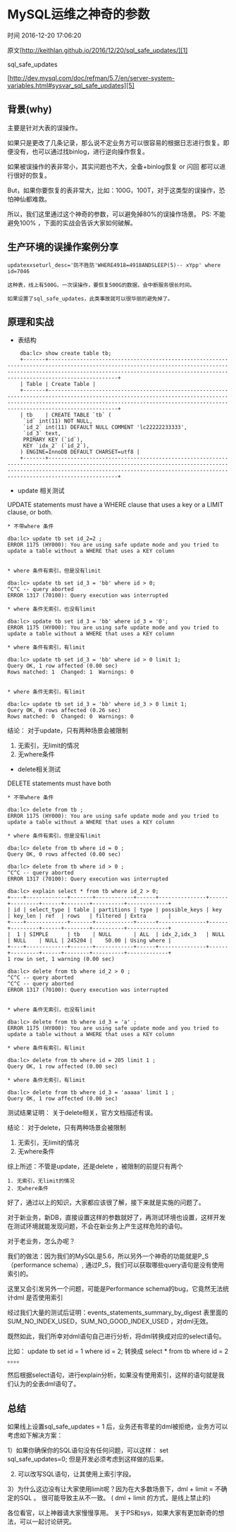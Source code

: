 # MySQL运维之神奇的参数

 时间 2016-12-20 17:06:20  

原文[http://keithlan.github.io/2016/12/20/sql_safe_updates/][1]


sql_safe_updates

[http://dev.mysql.com/doc/refman/5.7/en/server-system-variables.html#sysvar_sql_safe_updates][5]

## 背景(why)

主要是针对大表的误操作。

如果只是更改了几条记录，那么说不定业务方可以很容易的根据日志进行恢复。即便没有，也可以通过找binlog，进行逆向操作恢复。

如果被误操作的表非常小，其实问题也不大，全备+binlog恢复 or 闪回 都可以进行很好的恢复。

But，如果你要恢复的表非常大，比如：100G，100T，对于这类型的误操作，恐怕神仙都难救。

所以，我们这里通过这个神奇的参数，可以避免掉80%的误操作场景。 PS: 不能避免100% ，下面的实战会告诉大家如何破解。

## 生产环境的误操作案例分享

    updatexxseturl_desc='防不胜防'WHERE4918=4918ANDSLEEP(5)-- xYpp' where id=7046
    
    这种表，线上有500G，一次误操作，要恢复500G的数据，会中断服务很长时间。
    
    如果设置了sql_safe_updates，此类事故就可以很华丽的避免掉了。
    

## 原理和实战

* 表结构
```
    dba:lc> show create table tb;
    +-------+----------------------------------------------------------------------------------------------------------------------------------------------------------------------------------------------------------------------------------------+
    | Table | Create Table |
    +-------+----------------------------------------------------------------------------------------------------------------------------------------------------------------------------------------------------------------------------------------+
    | tb    | CREATE TABLE `tb` (
     `id` int(11) NOT NULL,
     `id_2` int(11) DEFAULT NULL COMMENT 'lc22222233333',
     `id_3` text,
     PRIMARY KEY (`id`),
     KEY `idx_2` (`id_2`),
    ) ENGINE=InnoDB DEFAULT CHARSET=utf8 |
    +-------+----------------------------------------------------------------------------------------------------------------------------------------------------------------------------------------------------------------------------------------+
```

* update 相关测试

UPDATE statements must have a WHERE clause that uses a key or a LIMIT clause, or both.

    * 不带where 条件
    
    dba:lc> update tb set id_2=2 ;
    ERROR 1175 (HY000): You are using safe update mode and you tried to update a table without a WHERE that uses a KEY column
    
    
    * where 条件有索引，但是没有limit 
    
    dba:lc> update tb set id_3 = 'bb' where id > 0;
    ^C^C -- query aborted
    ERROR 1317 (70100): Query execution was interrupted
    
    * where 条件无索引，也没有limit
    
    dba:lc> update tb set id_3 = 'bb' where id_3 = '0';
    ERROR 1175 (HY000): You are using safe update mode and you tried to update a table without a WHERE that uses a KEY column
    
    * where 条件有索引，有limit
    
    dba:lc> update tb set id_3 = 'bb' where id > 0 limit 1;
    Query OK, 1 row affected (0.00 sec)
    Rows matched: 1  Changed: 1  Warnings: 0
    
    
    * where 条件无索引，有limit
    
    dba:lc> update tb set id_3 = 'bb' where id_3 > 0 limit 1;
    Query OK, 0 rows affected (0.26 sec)
    Rows matched: 0  Changed: 0  Warnings: 0
    

结论： 对于update，只有两种场景会被限制

1. 无索引，无limit的情况
1. 无where条件

* delete相关测试

DELETE statements must have both

    * 不带where 条件
    
    dba:lc> delete from tb ;
    ERROR 1175 (HY000): You are using safe update mode and you tried to update a table without a WHERE that uses a KEY column
    
    * where 条件有索引，但是没有limit 
    
    dba:lc> delete from tb where id = 0 ;
    Query OK, 0 rows affected (0.00 sec)
    
    dba:lc> delete from tb where id > 0 ;
    ^C^C -- query aborted
    ERROR 1317 (70100): Query execution was interrupted
    
    dba:lc> explain select * from tb where id_2 > 0;
    +----+-------------+-------+------------+------+---------------+------+---------+------+--------+----------+-------------+
    | id | select_type | table | partitions | type | possible_keys | key  | key_len | ref  | rows   | filtered | Extra       |
    +----+-------------+-------+------------+------+---------------+------+---------+------+--------+----------+-------------+
    |  1 | SIMPLE      | tb    | NULL       | ALL  | idx_2,idx_3   | NULL | NULL    | NULL | 245204 |    50.00 | Using where |
    +----+-------------+-------+------------+------+---------------+------+---------+------+--------+----------+-------------+
    1 row in set, 1 warning (0.00 sec)
    
    dba:lc> delete from tb where id_2 > 0 ;
    ^C^C -- query aborted
    ^C^C -- query aborted
    ERROR 1317 (70100): Query execution was interrupted
    
    
    * where 条件无索引，也没有limit
    
    dba:lc> delete from tb where id_3 = 'a' ;
    ERROR 1175 (HY000): You are using safe update mode and you tried to update a table without a WHERE that uses a KEY column
    
    * where 条件有索引，有limit
    
    dba:lc> delete from tb where id = 205 limit 1 ;
    Query OK, 1 row affected (0.00 sec)
    
    * where 条件无索引，有limit
    
    dba:lc> delete from tb where id_3 = 'aaaaa' limit 1 ;
    Query OK, 1 row affected (0.00 sec)
    

测试结果证明： 关于delete相关，官方文档描述有误。

结论： 对于delete，只有两种场景会被限制

1. 无索引，无limit的情况
1. 无where条件

综上所述：不管是update，还是delete ，被限制的前提只有两个

    1. 无索引，无limit的情况  
    2. 无where条件
    

好了，通过以上的知识，大家都应该很了解，接下来就是实施的问题了。

对于新业务，新DB，直接设置这样的参数就好了，再测试环境也设置，这样开发在测试环境就能发现问题，不会在新业务上产生这样危险的语句。

对于老业务，怎么办呢？

我们的做法：因为我们的MySQL是5.6，所以另外一个神奇的功能就是P_S（performance schema）, 通过P_S，我们可以获取哪些query语句是没有使用索引的。

这里又会引发另外一个问题，可能是Performance schema的bug，它竟然无法统计dml 是否使用索引

经过我们大量的测试后证明：events_statements_summary_by_digest 表里面的SUM_NO_INDEX_USED，SUM_NO_GOOD_INDEX_USED ，对dml无效。

既然如此，我们所幸对dml语句自己进行分析，将dml转换成对应的select语句。

比如： update tb set id = 1 where id = 2; 转换成 select * from tb where id = 2 。。。。

然后根据select语句，进行explain分析，如果没有使用索引，这样的语句就是我们认为的全表dml语句了。

## 总结

如果线上设置sql_safe_updates = 1 后，业务还有零星的dml被拒绝，业务方可以考虑如下解决方案：

1）如果你确保你的SQL语句没有任何问题，可以这样： set sql_safe_updates=0; 但是开发必须考虑到这样做的后果。

2) 可以改写SQL语句，让其使用上索引字段。

3）为什么这边没有让大家使用limit呢？因为在大多数场景下，dml + limit = 不确定的SQL 。 很可能导致主从不一致。 ( dml + limit 的方式，是线上禁止的)

各位看官，以上神器请大家慢慢享用。 关于PS和sys，如果大家有更加新奇的想法，可以一起讨论研究。


[1]: http://keithlan.github.io/2016/12/20/sql_safe_updates/

[5]: http://dev.mysql.com/doc/refman/5.7/en/server-system-variables.html#sysvar_sql_safe_updates